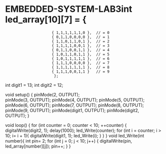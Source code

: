 # EMBEDDED-SYSTEM-LAB3int led_array[10][7] = {   
                         { 1,1,1,1,1,1,0 },  // = 0
                         { 0,1,1,0,0,0,0 },  // = 1
                         { 1,1,0,1,1,0,1 },  // = 2
                         { 1,1,1,1,0,0,1 },  // = 3
                         { 0,1,1,0,0,1,1 },  // = 4
                         { 1,0,1,1,0,1,1 },  // = 5
                         { 1,0,1,1,1,1,1 },  // = 6
                         { 1,1,1,0,0,0,0 },  // = 7
                         { 1,1,1,1,1,1,1 },  // = 8
                         { 1,1,1,0,0,1,1 }   // = 9
                          };    
int digit1 = 13;
int digit2 = 12;

void setup() {
  pinMode(2, OUTPUT);      
  pinMode(3, OUTPUT);
  pinMode(4, OUTPUT);
  pinMode(5, OUTPUT);
  pinMode(6, OUTPUT);
  pinMode(7, OUTPUT);
  pinMode(8, OUTPUT);
  pinMode(9, OUTPUT);
  pinMode(digit1, OUTPUT);
  pinMode(digit2, OUTPUT);
}

void loop() {
  for (int counter = 0; counter < 10; ++counter) 
 {
  digitalWrite(digit2, 1);
   delay(1000);
   led_Write(counter); 
     for (int i = counter; i > 10; i= i + 1){
    digitalWrite(digit1, 1);
   led_Write(i); 
    }
  }
}
void led_Write(int number){
    int pin= 2;
    for (int j = 0; j < 10; j++) {
   digitalWrite(pin, led_array[number][j]);
   pin++;
  }
}

